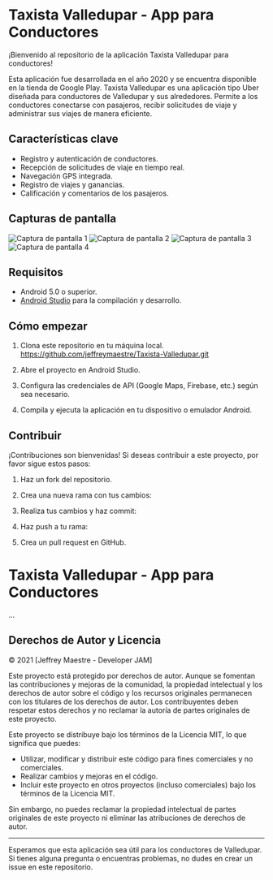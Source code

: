 # Taxista Valledupar - App para Conductores

¡Bienvenido al repositorio de la aplicación Taxista Valledupar para conductores!

Esta aplicación fue desarrollada en el año 2020 y se encuentra disponible en la tienda de Google Play. Taxista Valledupar es una aplicación tipo Uber diseñada para conductores de Valledupar y sus alrededores. Permite a los conductores conectarse con pasajeros, recibir solicitudes de viaje y administrar sus viajes de manera eficiente.

## Características clave

- Registro y autenticación de conductores.
- Recepción de solicitudes de viaje en tiempo real.
- Navegación GPS integrada.
- Registro de viajes y ganancias.
- Calificación y comentarios de los pasajeros.

## Capturas de pantalla

![Captura de pantalla 1](https://play-lh.googleusercontent.com/NEqDuQVG2SfYxmcDcxATFcI8k5Dw5qml1xKGlZ06YNbu6GkJ4aS-vJZ7tlROP53Xz8w=w2560-h1440-rw)
![Captura de pantalla 2](https://play-lh.googleusercontent.com/zz7RVK1bdY5pui5fmtdMNcIrIREoUcj2wue9UYIGsYppOBd00ywSttV6sKEWk4R6T9wJ=w2560-h1440-rw)
![Captura de pantalla 3](https://play-lh.googleusercontent.com/ssx6yKQr1IrHgSlsS7pQnEumkXQGIqpohk_zRHCCPuChU4hsl_4aji4gdhbtismRi71t=w2560-h1440-rw)
![Captura de pantalla 4](https://play-lh.googleusercontent.com/CNwuf5-fDv8JBUup3dXEHUHgDMM6bsQ4mHRH9AdOCAfDy4orSaJa2ExPfoc6xX2BwQ0=w2560-h1440-rw)

## Requisitos

- Android 5.0 o superior.
- [Android Studio](https://developer.android.com/studio) para la compilación y desarrollo.

## Cómo empezar

1. Clona este repositorio en tu máquina local.
    https://github.com/jeffreymaestre/Taxista-Valledupar.git

2. Abre el proyecto en Android Studio.

3. Configura las credenciales de API (Google Maps, Firebase, etc.) según sea necesario.

4. Compila y ejecuta la aplicación en tu dispositivo o emulador Android.

## Contribuir

¡Contribuciones son bienvenidas! Si deseas contribuir a este proyecto, por favor sigue estos pasos:

1. Haz un fork del repositorio.

2. Crea una nueva rama con tus cambios:

3. Realiza tus cambios y haz commit:

4. Haz push a tu rama:

5. Crea un pull request en GitHub.

# Taxista Valledupar - App para Conductores

...

## Derechos de Autor y Licencia

© 2021 [Jeffrey Maestre - Developer JAM]

Este proyecto está protegido por derechos de autor. Aunque se fomentan las contribuciones y mejoras de la comunidad, la propiedad intelectual y los derechos de autor sobre el código y los recursos originales permanecen con los titulares de los derechos de autor. Los contribuyentes deben respetar estos derechos y no reclamar la autoría de partes originales de este proyecto.

Este proyecto se distribuye bajo los términos de la Licencia MIT, lo que significa que puedes:

- Utilizar, modificar y distribuir este código para fines comerciales y no comerciales.
- Realizar cambios y mejoras en el código.
- Incluir este proyecto en otros proyectos (incluso comerciales) bajo los términos de la Licencia MIT.

Sin embargo, no puedes reclamar la propiedad intelectual de partes originales de este proyecto ni eliminar las atribuciones de derechos de autor.


---

Esperamos que esta aplicación sea útil para los conductores de Valledupar. Si tienes alguna pregunta o encuentras problemas, no dudes en crear un issue en este repositorio.
